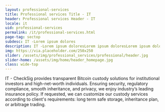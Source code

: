 ```yaml
---
layout: professional-services
title: Professional services Title - IT
header: Professional services Header - IT
locale: it
uid: professional-services
permalink: /it/professional-services.html
page-tag: sectop
subdesc: IT -Lorem ipsum dolores
description: IT -Lorem ipsum doloresLorem ipsum doloresLorem ipsum doloresLorem ipsum doloresLorem ipsum doloresLorem ipsum doloresLorem ipsum doloresLorem ipsum doloresLorem ipsum doloresLorem ipsum doloresLorem ipsum doloresLorem ipsum doloresLorem ipsum doloresLorem ipsum doloresLorem ipsum doloresLorem ipsum doloresLorem ipsum dolores
img: https://via.placeholder.com/250x250
slider: /assets/img/professional_services/professional/header.jpg
slider-home: /assets/img/home/header_homepage.jpg
class: wide-top
---
```


IT - CheckSig provides transparent Bitcoin custody solutions for institutional investors and high-net-worth individuals. Ensuring security, regulatory compliance, smooth inheritance, and privacy, we enjoy industry’s leading insurance policy. If requested, we can customize our custody services according to client's requirements: long term safe storage, inheritance plan, or arbitrage trading.
